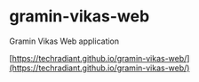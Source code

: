 # gramin-vikas-web
Gramin Vikas Web application

[https://techradiant.github.io/gramin-vikas-web/](https://techradiant.github.io/gramin-vikas-web/)

